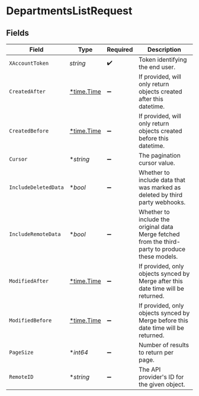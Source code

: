 # DepartmentsListRequest


## Fields

| Field                                                                                            | Type                                                                                             | Required                                                                                         | Description                                                                                      |
| ------------------------------------------------------------------------------------------------ | ------------------------------------------------------------------------------------------------ | ------------------------------------------------------------------------------------------------ | ------------------------------------------------------------------------------------------------ |
| `XAccountToken`                                                                                  | *string*                                                                                         | :heavy_check_mark:                                                                               | Token identifying the end user.                                                                  |
| `CreatedAfter`                                                                                   | [*time.Time](https://pkg.go.dev/time#Time)                                                       | :heavy_minus_sign:                                                                               | If provided, will only return objects created after this datetime.                               |
| `CreatedBefore`                                                                                  | [*time.Time](https://pkg.go.dev/time#Time)                                                       | :heavy_minus_sign:                                                                               | If provided, will only return objects created before this datetime.                              |
| `Cursor`                                                                                         | **string*                                                                                        | :heavy_minus_sign:                                                                               | The pagination cursor value.                                                                     |
| `IncludeDeletedData`                                                                             | **bool*                                                                                          | :heavy_minus_sign:                                                                               | Whether to include data that was marked as deleted by third party webhooks.                      |
| `IncludeRemoteData`                                                                              | **bool*                                                                                          | :heavy_minus_sign:                                                                               | Whether to include the original data Merge fetched from the third-party to produce these models. |
| `ModifiedAfter`                                                                                  | [*time.Time](https://pkg.go.dev/time#Time)                                                       | :heavy_minus_sign:                                                                               | If provided, only objects synced by Merge after this date time will be returned.                 |
| `ModifiedBefore`                                                                                 | [*time.Time](https://pkg.go.dev/time#Time)                                                       | :heavy_minus_sign:                                                                               | If provided, only objects synced by Merge before this date time will be returned.                |
| `PageSize`                                                                                       | **int64*                                                                                         | :heavy_minus_sign:                                                                               | Number of results to return per page.                                                            |
| `RemoteID`                                                                                       | **string*                                                                                        | :heavy_minus_sign:                                                                               | The API provider's ID for the given object.                                                      |
